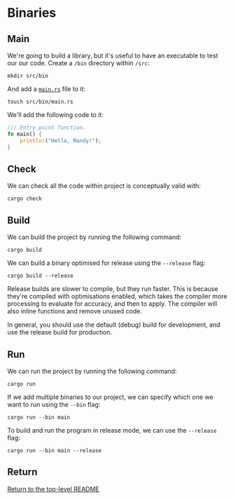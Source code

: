 # Binaries

## Main

We're going to build a library, but it's useful to have an executable to test our our code.
Create a `/bin` directory within `/src`:

```shell
mkdir src/bin
```

And add a [`main.rs`](./src/bin/main.rs) file to it:

```shell
touch src/bin/main.rs
```

We'll add the following code to it:

```rust
/// Entry point function.
fn main() {
    println!("Hello, Mandy!");
}
```

## Check

We can check all the code within project is conceptually valid with:

```shell
cargo check
```

## Build

We can build the project by running the following command:

```shell
cargo build
```

We can build a binary optimised for release using the `--release` flag:

```shell
cargo build --release
```

Release builds are slower to compile, but they run faster.
This is because they're compiled with optimisations enabled, which takes the compiler more processing to evaluate for accuracy, and then to apply.
The compiler will also inline functions and remove unused code.

In general, you should use the default (debug) build for development, and use the release build for production.

## Run

We can run the project by running the following command:

```shell
cargo run
```

If we add multiple binaries to our project, we can specify which one we want to run using the `--bin` flag:

```shell
cargo run --bin main
```

To build and run the program in release mode, we can use the `--release` flag:

```shell
cargo run --bin main --release
```

## Return

[Return to the top-level README](./../../README.md)
